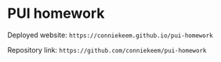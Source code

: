 # PUI homework

Deployed website: `https://conniekeem.github.io/pui-homework`

Repository link: `https://github.com/conniekeem/pui-homework`
